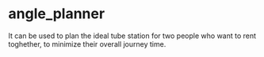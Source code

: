 # angle_planner
It can be used to plan the ideal tube station for two people who want to rent toghether, to minimize their overall journey time.
